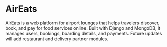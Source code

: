 # AirEats
AirEats is a web platform for airport lounges that helps travelers discover, book, and pay for food services online. Built with Django and MongoDB, it manages users, bookings, boarding details, and payments. Future updates will add restaurant and delivery partner modules.

